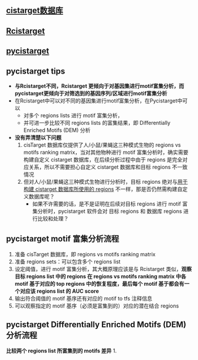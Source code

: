 ## [cistarget数据库](https://resources.aertslab.org/cistarget/)
## [Rcistarget](https://bioconductor.riken.jp/packages/3.9/bioc/vignettes/RcisTarget/inst/doc/RcisTarget.html)
## [pycistarget](https://pycistarget.readthedocs.io/en/latest/tools.html#)

## pycistarget tips
* **与Rcistarget不同，Rcistarget 更倾向于对基因集进行motif富集分析，而pycistarget更倾向于对筛选到的基因序列/区域进行motif富集分析**
* 在Rcistarget中可以对不同的基因集进行motif富集分析，在Pycistarget中可以
  * 对多个 regions lists 进行 motif 富集分析，
  * 并可进一步比较不同 regions lists 的富集结果，即 Differentially Enriched Motifs (DEM) 分析
* **没有弄清楚以下问题**
  1. cisTarget 数据库仅提供了人/小鼠/果蝇这三种模式生物的 regions vs motifs ranking matrix，当对其他物种进行 motif 富集分析时，确实需要构建自定义 cistarget 数据库，在后续分析过程中由于 regions 是完全对应关系，所以不需要担心自定义 cistarget 数据库和目标 regions 不一致情况
  2. 但对人/小鼠/果蝇这三种模式生物进行分析时，目标 regions 绝对与[用于构建 cistarget 数据库所使用的 regions](https://resources.aertslab.org/cistarget/regions/) 不一样，那是否仍然需构建自定义数据库呢？
     * 如果不许需要的话，是不是证明在后续对目标 regions 进行 motif 富集分析时，pycistarget 软件会对 目标 regions 和 数据库 regions 进行比较和处理？

       
## pycistarget motif 富集分析流程
1. 准备 cisTarget 数据库，即 regions vs motifs ranking matrix
2. 准备 regions sets：可以包含多个 regions list
3. 设定阈值，进行 motif 富集分析，其大概原理应该是与 Rcistarget 类似，**观察目标 regions list 中的 regions 在 regions vs motifs ranking matrix 中各 motif 基于对应的 top regions 中的恢复程度，最后每个 motif 基于都会有一个对应该 regions list 的 AUC score**
4. 输出符合阈值的 motif 基序还有对应的 motif to tfs 注释信息
5. 可以观察指定的 motif 基序（必须是富集到的）对应的潜在结合 regions


## pycistarget Differentially Enriched Motifs (DEM) 分析流程
**比较两个 regions list 所富集到的 motifs 差异**
1. 






